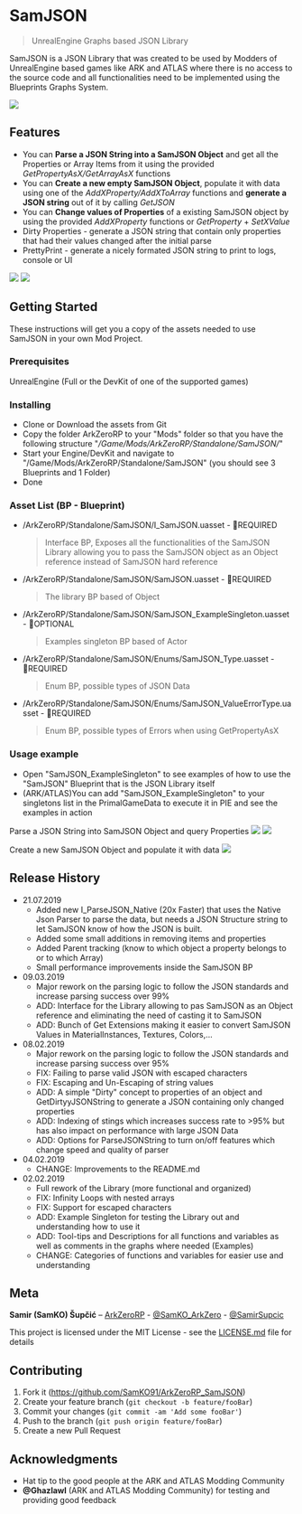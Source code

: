 # SamJSON
> UnrealEngine Graphs based JSON Library

SamJSON is a JSON Library that was created to be used by Modders of UnrealEngine based games like ARK and ATLAS where there is no access to the source code and all functionalities need to be implemented using the Blueprints Graphs System.

![](Screenshot_0.png)

## Features
* You can **Parse a JSON String into a SamJSON Object** and get all the Properties or Array Items from it using the provided _GetPropertyAsX/GetArrayAsX_ functions
* You can **Create a new empty SamJSON Object**, populate it with data using one of the _AddXProperty/AddXToArray_ functions and **generate a JSON string** out of it by calling _GetJSON_
* You can **Change values of Properties** of a existing SamJSON object by using the provided _AddXProperty_ functions or _GetProperty_ + _SetXValue_
* Dirty Properties - generate a JSON string that contain only properties that had their values changed after the initial parse
* PrettyPrint - generate a nicely formated JSON string to print to logs, console or UI

![](Screenshot_2_0.png)
![](Screenshot_2_1.png)

## Getting Started

These instructions will get you a copy of the assets needed to use SamJSON in your own Mod Project.

### Prerequisites

UnrealEngine (Full or the DevKit of one of the supported games)

### Installing

* Clone or Download the assets from Git
* Copy the folder ArkZeroRP to your "Mods" folder so that you have the following structure "*/Game/Mods/ArkZeroRP/Standalone/SamJSON/*"
* Start your Engine/DevKit and navigate to "/Game/Mods/ArkZeroRP/Standalone/SamJSON" (you should see 3 Blueprints and 1 Folder)
* Done

### Asset List (BP - Blueprint)

* /ArkZeroRP/Standalone/SamJSON/I_SamJSON.uasset - :red_circle:REQUIRED
  >Interface BP, Exposes all the functionalities of the SamJSON Library allowing you to pass the SamJSON object as an Object reference instead of SamJSON hard reference
* /ArkZeroRP/Standalone/SamJSON/SamJSON.uasset - :red_circle:REQUIRED
  >The library BP based of Object
* /ArkZeroRP/Standalone/SamJSON/SamJSON_ExampleSingleton.uasset - :large_blue_circle:OPTIONAL
  >Examples singleton BP based of Actor
* /ArkZeroRP/Standalone/SamJSON/Enums/SamJSON_Type.uasset - :red_circle:REQUIRED
  >Enum BP, possible types of JSON Data
* /ArkZeroRP/Standalone/SamJSON/Enums/SamJSON_ValueErrorType.uasset - :red_circle:REQUIRED
  >Enum BP, possible types of Errors when using GetPropertyAsX

### Usage example

* Open "SamJSON_ExampleSingleton" to see examples of how to use the "SamJSON" Blueprint that is the JSON Library itself
* (ARK/ATLAS)You can add "SamJSON_ExampleSingleton" to your singletons list in the PrimalGameData to execute it in PIE and see the examples in action

Parse a JSON String into SamJSON Object and query Properties
![](Screenshot_0.png)
![](Screenshot_1.png)

Create a new SamJSON Object and populate it with data
![](Screenshot_3.png)

## Release History
* 21.07.2019
	* Added new I_ParseJSON_Native (20x Faster) that uses the Native Json Parser to parse the data, but needs a JSON Structure string to let SamJSON know of how the JSON is built.
    * Added some small additions in removing items and properties
    * Added Parent tracking (know to which object a property belongs to or to which Array)
	* Small performance improvements inside the SamJSON BP
* 09.03.2019
	* Major rework on the parsing logic to follow the JSON standards and increase parsing success over 99%
	* ADD: Interface for the Library allowing to pas SamJSON as an Object reference and eliminating the need of casting it to SamJSON
	* ADD: Bunch of Get Extensions making it easier to convert SamJSON Values in MaterialInstances, Textures, Colors,...
* 08.02.2019
	* Major rework on the parsing logic to follow the JSON standards and increase parsing success over 95%
	* FIX: Failing to parse valid JSON with escaped characters 
	* FIX: Escaping and Un-Escaping of string values
	* ADD: A simple "Dirty" concept to properties of an object and GetDirtyyJSONString to generate a JSON containing only changed properties
	* ADD: Indexing of stings which increases success rate to >95% but has also impact on performance with large JSON Data
	* ADD: Options for ParseJSONString to turn on/off features which change speed and quality of parser
* 04.02.2019
	* CHANGE: Improvements to the README.md
* 02.02.2019
	* Full rework of the Library (more functional and organized)
	* FIX: Infinity Loops with nested arrays
	* FIX: Support for escaped characters
	* ADD: Example Singleton for testing the Library out and understanding how to use it
	* ADD: Tool-tips and Descriptions for all functions and variables as well as comments in the graphs where needed (Examples)
	* CHANGE: Categories of functions and variables for easier use and understanding

## Meta

**Samir (SamKO) Šupčić** – [ArkZeroRP](https://arkzerorp.com/) - [@SamKO_ArkZero](https://twitter.com/SamKO_ArkZero) - [@SamirSupcic](https://twitter.com/SamirSupcic)

This project is licensed under the MIT License - see the [LICENSE.md](LICENSE.md) file for details

## Contributing

1. Fork it (<https://github.com/SamKO91/ArkZeroRP_SamJSON>)
2. Create your feature branch (`git checkout -b feature/fooBar`)
3. Commit your changes (`git commit -am 'Add some fooBar'`)
4. Push to the branch (`git push origin feature/fooBar`)
5. Create a new Pull Request

## Acknowledgments

* Hat tip to the good people at the ARK and ATLAS Modding Community
* **@Ghazlawl** (ARK and ATLAS Modding Community) for testing and providing good feedback

